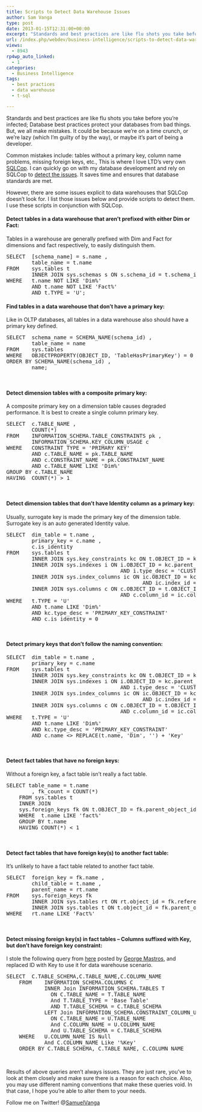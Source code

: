 ```yaml
---
title: Scripts to Detect Data Warehouse Issues
author: Sam Vanga
type: post
date: 2013-01-15T12:31:00+00:00
excerpt: "Standards and best practices are like flu shots you take before you're infected; Database best practices protect your databases from bad things. But, we all make mistakes. It could be because we're on a time crunch, or we're lazy (which I'm guilty of by&hellip;"
url: /index.php/webdev/business-intelligence/scripts-to-detect-data-warehouse/
views:
  - 8943
rp4wp_auto_linked:
  - 1
categories:
  - Business Intelligence
tags:
  - best practices
  - data warehouse
  - t-sql

---
```

Standards and best practices are like flu shots you take before you&#8217;re infected; Database best practices protect your databases from bad things. But, we all make mistakes. It could be because we&#8217;re on a time crunch, or we&#8217;re lazy (which I&#8217;m guilty of by the way), or maybe it&#8217;s part of being a developer.

Common mistakes include: tables without a primary key, column name problems, missing foreign keys, etc., This is where I love LTD&#8217;s very own [SQLCop][1]. I can quickly go on with my database development and rely on SQLCop to [detect the issues][2]. It saves time and ensures that database standards are met.

However, there are some issues explicit to data warehouses that SQLCop doesn&#8217;t look for. I list those issues below and provide scripts to detect them. I use these scripts in conjunction with SQLCop.

#### Detect tables in a data warehouse that aren&#8217;t prefixed with either Dim or Fact:

Tables in a warehouse are generally prefixed with Dim and Fact for dimensions and fact respectively, to easily distinguish them.

<pre>SELECT  [schema_name] = s.name ,
        table_name = t.name
FROM    sys.tables t
        INNER JOIN sys.schemas s ON s.schema_id = t.schema_id
WHERE   t.name NOT LIKE 'Dim%'
        AND t.name NOT LIKE 'Fact%'
        AND t.TYPE = 'U';</pre></p> 

#### Find tables in a data warehouse that don&#8217;t have a primary key:

Like in OLTP databases, all tables in a data warehouse also should have a primary key defined.

<pre>SELECT  schema_name = SCHEMA_NAME(schema_id) ,
        table_name = name
FROM    sys.tables
WHERE   OBJECTPROPERTY(OBJECT_ID, 'TableHasPrimaryKey') = 0
ORDER BY SCHEMA_NAME(schema_id) ,
        name;</pre>

 

#### Detect dimension tables with a composite primary key:

A composite primary key on a dimension table causes degraded performance. It is best to create a single column primary key.

<pre>SELECT  c.TABLE_NAME ,
        COUNT(*)
FROM    INFORMATION_SCHEMA.TABLE_CONSTRAINTS pk ,
        INFORMATION_SCHEMA.KEY_COLUMN_USAGE c
WHERE   CONSTRAINT_TYPE = 'PRIMARY KEY'
        AND c.TABLE_NAME = pk.TABLE_NAME
        AND c.CONSTRAINT_NAME = pk.CONSTRAINT_NAME
        AND c.TABLE_NAME LIKE 'Dim%'
GROUP BY c.TABLE_NAME
HAVING  COUNT(*) &gt; 1</pre>

 

#### Detect dimension tables that don&#8217;t have Identity column as a primary key:

Usually, surrogate key is made the primary key of the dimension table. Surrogate key is an auto generated Identity value.

<pre>SELECT  dim_table = t.name ,
        primary_key = c.name ,
        c.is_identity
FROM    sys.tables t
        INNER JOIN sys.key_constraints kc ON t.OBJECT_ID = kc.parent_object_id
        INNER JOIN sys.indexes i ON i.OBJECT_ID = kc.parent_object_id
                                    AND i.type_desc = 'CLUSTERED'
        INNER JOIN sys.index_columns ic ON ic.OBJECT_ID = kc.parent_object_id
                                           AND ic.index_id = 1
        INNER JOIN sys.columns c ON c.OBJECT_ID = t.OBJECT_ID
                                    AND c.column_id = ic.column_id
WHERE   t.TYPE = 'U'
        AND t.name LIKE 'Dim%'
        AND kc.type_desc = 'PRIMARY_KEY_CONSTRAINT'
        AND c.is_identity = 0</pre>

 

#### Detect primary keys that don&#8217;t follow the naming convention:

<pre>SELECT  dim_table = t.name ,
        primary_key = c.name
FROM    sys.tables t
        INNER JOIN sys.key_constraints kc ON t.OBJECT_ID = kc.parent_object_id
        INNER JOIN sys.indexes i ON i.OBJECT_ID = kc.parent_object_id
                                    AND i.type_desc = 'CLUSTERED'
        INNER JOIN sys.index_columns ic ON ic.OBJECT_ID = kc.parent_object_id
                                           AND ic.index_id = 1
        INNER JOIN sys.columns c ON c.OBJECT_ID = t.OBJECT_ID
                                    AND c.column_id = ic.column_id
WHERE   t.TYPE = 'U'
        AND t.name LIKE 'Dim%'
        AND kc.type_desc = 'PRIMARY_KEY_CONSTRAINT'
        AND c.name <&gt; REPLACE(t.name, 'Dim', '') + 'Key'</pre>

 

#### Detect fact tables that have no foreign keys:

Without a foreign key, a fact table isn&#8217;t really a fact table.

<pre>SELECT table_name = t.name
		, fk_count = COUNT(*)
    FROM sys.tables t
    INNER JOIN
    sys.foreign_keys fk ON t.OBJECT_ID = fk.parent_object_id
    WHERE  t.name LIKE 'fact%'
    GROUP BY t.name
    HAVING COUNT(*) < 1  </pre>

 

#### Detect fact tables that have foreign key(s) to another fact table:

It&#8217;s unlikely to have a fact table related to another fact table.

<pre>SELECT  foreign_key = fk.name ,
        child_table = t.name ,
        parent_name = rt.name
FROM    sys.foreign_keys fk
        INNER JOIN sys.tables rt ON rt.object_id = fk.referenced_object_id
        INNER JOIN sys.tables t ON t.object_id = fk.parent_object_id
WHERE   rt.name LIKE 'Fact%'</pre>

 

#### Detect missing foreign key(s) in fact tables &#8211; Columns suffixed with Key, but don&#8217;t have foreign key constraint:

I stole the following query from [here][3] posted by [George Mastros][4], and replaced ID with Key to use it for data warehouse scenario.

<pre>SELECT  C.TABLE_SCHEMA,C.TABLE_NAME,C.COLUMN_NAME
    FROM    INFORMATION_SCHEMA.COLUMNS C          
            INNER Join INFORMATION_SCHEMA.TABLES T            
              ON C.TABLE_NAME = T.TABLE_NAME    
              And T.TABLE_TYPE = 'Base Table'
              AND T.TABLE_SCHEMA = C.TABLE_SCHEMA        
            LEFT Join INFORMATION_SCHEMA.CONSTRAINT_COLUMN_USAGE U            
              ON C.TABLE_NAME = U.TABLE_NAME            
              And C.COLUMN_NAME = U.COLUMN_NAME
              And U.TABLE_SCHEMA = C.TABLE_SCHEMA
    WHERE   U.COLUMN_NAME IS Null          
            And C.COLUMN_NAME Like '%Key'
    ORDER BY C.TABLE_SCHEMA, C.TABLE_NAME, C.COLUMN_NAME</pre>

 

Results of above queries aren&#8217;t always issues. They are just rare, you&#8217;ve to look at them closely and make sure there is a reason for each choice. Also, you may use different naming conventions that make these queries void. In that case, I hope you&#8217;re able to alter them to your needs.

Follow me on Twitter! @[SamuelVanga][5]

 [1]: http://sqlcop.ltd.local/ "SQLCop"
 [2]: http://sqlcop.ltd.local/detectedissues.php "SQLCop detects these issues"
 [3]: /index.php/DataMgmt/DataDesign/missing-foreign-key-constraints "missing foreign keys sql cop"
 [4]: /index.php/All/?disp=authdir&author=10 "George M"
 [5]: /twitter.com/SamuelVanga "SamuelVanga Twitter"